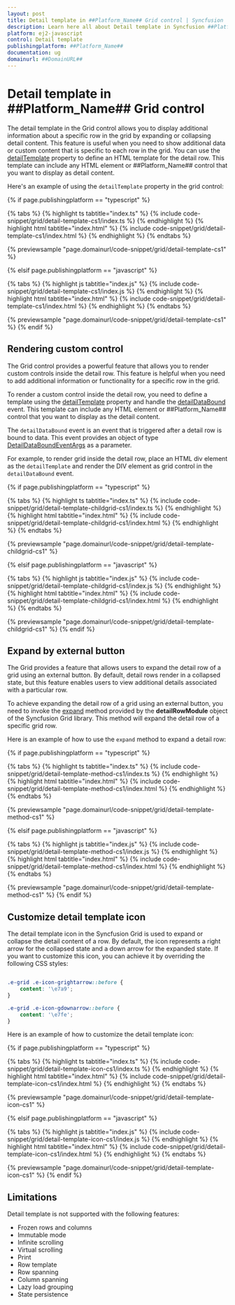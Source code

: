 ```yaml
---
layout: post
title: Detail template in ##Platform_Name## Grid control | Syncfusion
description: Learn here all about Detail template in Syncfusion ##Platform_Name## Grid control of Syncfusion Essential JS 2 and more.
platform: ej2-javascript
control: Detail template 
publishingplatform: ##Platform_Name##
documentation: ug
domainurl: ##DomainURL##
---
```


# Detail template in ##Platform_Name## Grid control

The detail template in the Grid control allows you to display additional information about a specific row in the grid by expanding or collapsing detail content. This feature is useful when you need to show additional data or custom content that is specific to each row in the grid. You can use the [detailTemplate](../../api/grid/#detailtemplate) property to define an HTML template for the detail row. This template can include any HTML element or ##Platform_Name## control that you want to display as detail content.

Here's an example of using the `detailTemplate` property in the grid control:

{% if page.publishingplatform == "typescript" %}

 {% tabs %}
{% highlight ts tabtitle="index.ts" %}
{% include code-snippet/grid/detail-template-cs1/index.ts %}
{% endhighlight %}
{% highlight html tabtitle="index.html" %}
{% include code-snippet/grid/detail-template-cs1/index.html %}
{% endhighlight %}
{% endtabs %}
        
{% previewsample "page.domainurl/code-snippet/grid/detail-template-cs1" %}

{% elsif page.publishingplatform == "javascript" %}

{% tabs %}
{% highlight js tabtitle="index.js" %}
{% include code-snippet/grid/detail-template-cs1/index.js %}
{% endhighlight %}
{% highlight html tabtitle="index.html" %}
{% include code-snippet/grid/detail-template-cs1/index.html %}
{% endhighlight %}
{% endtabs %}

{% previewsample "page.domainurl/code-snippet/grid/detail-template-cs1" %}
{% endif %}

## Rendering custom control

The Grid control provides a powerful feature that allows you to render custom controls inside the detail row. This feature is helpful when you need to add additional information or functionality for a specific row in the grid.

To render a custom control inside the detail row, you need to define a template using the [detailTemplate](../../api/grid/#detailtemplate)  property and handle the [detailDataBound](../../api/grid/#detaildatabound) event. This template can include any HTML element or ##Platform_Name## control that you want to display as the detail content.

The `detailDataBound` event is an event that is triggered after a detail row is bound to data. This event provides an object of type [DetailDataBoundEventArgs](../../api/grid/detailDataBoundEventArgs/) as a parameter.

For example, to render grid inside the detail row, place an HTML div element as the `detailTemplate` and render the DIV element as grid control in the `detailDataBound` event.

{% if page.publishingplatform == "typescript" %}

 {% tabs %}
{% highlight ts tabtitle="index.ts" %}
{% include code-snippet/grid/detail-template-childgrid-cs1/index.ts %}
{% endhighlight %}
{% highlight html tabtitle="index.html" %}
{% include code-snippet/grid/detail-template-childgrid-cs1/index.html %}
{% endhighlight %}
{% endtabs %}
        
{% previewsample "page.domainurl/code-snippet/grid/detail-template-childgrid-cs1" %}

{% elsif page.publishingplatform == "javascript" %}

{% tabs %}
{% highlight js tabtitle="index.js" %}
{% include code-snippet/grid/detail-template-childgrid-cs1/index.js %}
{% endhighlight %}
{% highlight html tabtitle="index.html" %}
{% include code-snippet/grid/detail-template-childgrid-cs1/index.html %}
{% endhighlight %}
{% endtabs %}

{% previewsample "page.domainurl/code-snippet/grid/detail-template-childgrid-cs1" %}
{% endif %}

## Expand by external button

The Grid provides a feature that allows users to expand the detail row of a grid using an external button. By default, detail rows render in a collapsed state, but this feature enables users to view additional details associated with a particular row. 

To achieve expanding the detail row of a grid using an external button, you need to invoke the [expand](../../api/grid/detailRow/#expand) method provided by the **detailRowModule** object of the Syncfusion Grid library. This method will expand the detail row of a specific grid row.

Here is an example of how to use the `expand` method to expand a detail row:

{% if page.publishingplatform == "typescript" %}

 {% tabs %}
{% highlight ts tabtitle="index.ts" %}
{% include code-snippet/grid/detail-template-method-cs1/index.ts %}
{% endhighlight %}
{% highlight html tabtitle="index.html" %}
{% include code-snippet/grid/detail-template-method-cs1/index.html %}
{% endhighlight %}
{% endtabs %}
        
{% previewsample "page.domainurl/code-snippet/grid/detail-template-method-cs1" %}

{% elsif page.publishingplatform == "javascript" %}

{% tabs %}
{% highlight js tabtitle="index.js" %}
{% include code-snippet/grid/detail-template-method-cs1/index.js %}
{% endhighlight %}
{% highlight html tabtitle="index.html" %}
{% include code-snippet/grid/detail-template-method-cs1/index.html %}
{% endhighlight %}
{% endtabs %}

{% previewsample "page.domainurl/code-snippet/grid/detail-template-method-cs1" %}
{% endif %}

## Customize detail template icon

The detail template icon in the Syncfusion Grid is used to expand or collapse the detail content of a row. By default, the icon represents a right arrow for the collapsed state and a down arrow for the expanded state. If you want to customize this icon, you can achieve it by overriding the following CSS styles:

```css

.e-grid .e-icon-grightarrow::before {
    content: '\e7a9';
}

.e-grid .e-icon-gdownarrow::before {
    content: '\e7fe';
}

```

Here is an example of how to customize the detail template icon:

{% if page.publishingplatform == "typescript" %}

 {% tabs %}
{% highlight ts tabtitle="index.ts" %}
{% include code-snippet/grid/detail-template-icon-cs1/index.ts %}
{% endhighlight %}
{% highlight html tabtitle="index.html" %}
{% include code-snippet/grid/detail-template-icon-cs1/index.html %}
{% endhighlight %}
{% endtabs %}
        
{% previewsample "page.domainurl/code-snippet/grid/detail-template-icon-cs1" %}

{% elsif page.publishingplatform == "javascript" %}

{% tabs %}
{% highlight js tabtitle="index.js" %}
{% include code-snippet/grid/detail-template-icon-cs1/index.js %}
{% endhighlight %}
{% highlight html tabtitle="index.html" %}
{% include code-snippet/grid/detail-template-icon-cs1/index.html %}
{% endhighlight %}
{% endtabs %}

{% previewsample "page.domainurl/code-snippet/grid/detail-template-icon-cs1" %}
{% endif %}

## Limitations 

Detail template is not supported with the following features:

* Frozen rows and columns
* Immutable mode
* Infinite scrolling
* Virtual scrolling
* Print
* Row template
* Row spanning
* Column spanning
* Lazy load grouping
* State persistence
